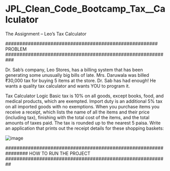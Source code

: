 # JPL_Clean_Code_Bootcamp_Tax__Calculator
The Assignment – Leo’s Tax Calculator 

######################################################     PROBLEM   ###########################################################

Dr. Sab’s company, Leo Stores, has a billing system that has been generating some unusually big bills of late. Mrs. Daruwala was billed ₹30,000 tax for buying 5 items at the store. 
Dr. Sab has had enough! He wants a quality tax calculator and wants YOU to program it. 
 
Tax Calculator Logic 
Basic tax is 10% on all goods, except books, food, and medical products, which are exempted. Import duty is an additional 5% tax on all imported goods with no exemptions. 
When you purchase items you receive a receipt, which lists the name of all the items and their price (including tax), finishing with the total cost of the items, and the total amounts of taxes paid. The tax is rounded up to the nearest 5 paisa. 
Write an application that prints out the receipt details for these shopping baskets:  


![image](https://user-images.githubusercontent.com/20476453/119091749-28744280-ba2b-11eb-8d77-e71623787c6e.png)


################################################################ HOW TO RUN THE PROJECT ##########################################################
